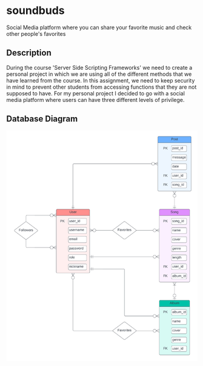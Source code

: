 # soundbuds
Social Media platform where you can share your favorite music and check other people's favorites

## Description
During the course 'Server Side Scripting Frameworks' we need to create a personal project in which we are using all of the different methods that we have learned from the course. In this assignment, we need to keep security in mind to prevent other students from accessing functions that they are not supposed to have. For my personal project I decided to go with a social media platform where users can have three different levels of privilege.

## Database Diagram
![Database Diagram](database_diagram/SSSF%20Personal%20Project%20Diagram.jpg)
